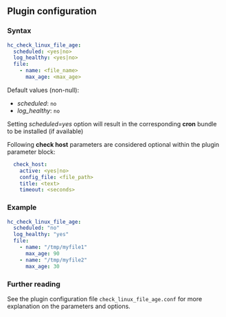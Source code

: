 ## Plugin configuration

### Syntax

```yaml
hc_check_linux_file_age:
  scheduled: <yes|no>
  log_healthy: <yes|no>
  file:
    - name: <file_name>
      max_age: <max_age>
```

Default values (non-null):
* *scheduled*: `no`
* *log_healthy*: `no`

Setting *scheduled=yes* option will result in the corresponding **cron** bundle to be installed (if available)

Following **check host** parameters are considered optional within the plugin parameter block:

```yaml
  check_host:
    active: <yes|no>
    config_file: <file_path>
    title: <text>
    timeout: <seconds>
```

### Example

```yaml
hc_check_linux_file_age:
  scheduled: "no"
  log_healthy: "yes"
  file:
    - name: "/tmp/myfile1"
      max_age: 90
    - name: "/tmp/myfile2"
      max_age: 30
```

### Further reading

See the plugin configuration file `check_linux_file_age.conf` for more explanation on the parameters and options.
